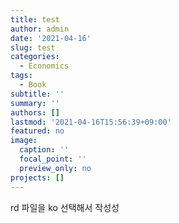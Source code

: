 ```yaml
---
title: test
author: admin
date: '2021-04-16'
slug: test
categories:
  - Economics
tags:
  - Book
subtitle: ''
summary: ''
authors: []
lastmod: '2021-04-16T15:56:39+09:00'
featured: no
image:
  caption: ''
  focal_point: ''
  preview_only: no
projects: []
---
```


rd 파일을 ko 선택해서 작성성
